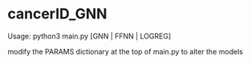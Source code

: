 # cancerID_GNN

Usage: python3 main.py [GNN | FFNN | LOGREG]

modify the PARAMS dictionary at the top of main.py to alter the models